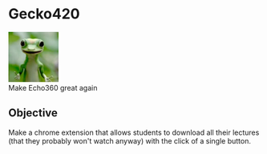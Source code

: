 # Gecko420
<div>
	<img src="/images/qtpi.png" width="100" >
</div>
Make Echo360 great again

## Objective

Make a chrome extension that allows students to download all their lectures (that they probably won't watch anyway) with the click of a single button.
